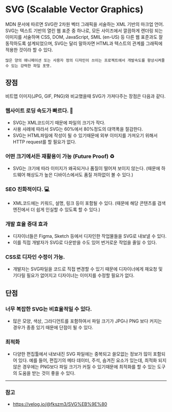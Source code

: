 # SVG (Scalable Vector Graphics)

MDN 문서에 따르면 SVG란 2차원 벡터 그래픽을 서술하는 XML 기반의 마크업 언어. SVG는 텍스트 기반의 열린 웹 표준 중 하나로, 모든 사이즈에서 깔끔하게 렌더링 되는 이미지를 서술하며 CSS, DOM, JavaScript, SMIL (en-US) 등 다른 웹 표준과도 잘 동작하도록 설계되었으며, SVG는 달리 말하자면 HTML과 텍스트의 관계를 그래픽에 적용한 것이라 할 수 있다.

```
많은 양의 애니메이션 또는 사용자 정의 디자인이 쓰이는 프로젝트에서 개발속도를 향상시켜줄 수 있는 강력한 파일 포맷.
```

## 장점

비트맵 이미지(JPG, GIF, PNG)와 비교했을때 SVG가 가져다주는 장점은 다음과 같다.

### 웹사이트 로딩 속도가 빠르다. 💨

- SVG는 XML코드이기 때문에 파일의 크기가 작다.
- 사용 사례에 따라서 SVG는 60%에서 80%정도의 대역폭을 절감한다.
- SVG는 HTML파일에 작성이 될 수 있기때문에 외부 이미지를 가져오기 위해서 HTTP request를 할 필요가 없다.

### 어떤 크기에서든 재활용이 가능 (Future Proof) ♻️

- SVG는 크기에 따라 이미지가 왜곡되거나 품질이 떨어져 보이지 않는다. (때문에 하드웨어 해상도가 높은 디바이스에서도 품질 저하없이 볼 수 있다.)

### SEO 친화적이다. 💻

- XML코드에는 키워드, 설명, 링크 등이 포함될 수 있다. (때문에 해당 콘텐츠를 검색 엔진에서 더 쉽게 인실할 수 있도록 할 수 있다.)

### 개발 효율 증대 효과

- 디자이너들은 Figma, Sketch 등에서 디자인한 작업물들을 SVG로 내보낼 수 있다.
- 이를 직접 개발자가 SVG로 다운받을 수도 있어 번거로운 작업을 줄일 수 있다.

### CSS로 디자인 수정이 가능.

- 개발자는 SVG파일을 코드로 직접 변경할 수 있기 때문에 디자이너에게 재요청 및 기다릴 필요가 없어지고 디자이너는
  이미지를 수정할 필요가 없다.

## 단점

### 너무 복잡한 SVG는 비효율적일 수 있다.

- 많은 모양, 색상, 그라디언트를 포함하여서 파일 크기가 JPG나 PNG 보다 커지는 경우가 종종 있기 때문에 단점이 될 수 있다.

### 최적화

- 다양한 편집툴에서 내보내진 SVG 파일에는 중복되고 쓸모없는 정보가 많이 포함되어 있다. 예를 들어, 편집기의 메타 데이터, 주석, 숨겨진 요소가 있는데, 최적화 되지 않은 경우에는 PNG보다 파일 크기가 커질 수 있기때문에 최적화를 할 수 있는 도구의 도움을 받는 것이 좋을 수 있다.

---

### 참고

- https://velog.io/@fkszm3/SVG%EB%9E%80
